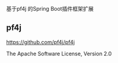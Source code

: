 基于pf4j 的Spring Boot插件框架扩展

## pf4j
https://github.com/pf4j/pf4j

The Apache Software License, Version 2.0
